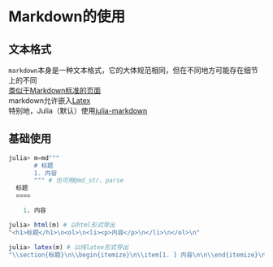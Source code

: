 # Markdown的使用
## 文本格式
`markdown`本身是一种文本格式，它的大体规范相同，但在不同地方可能存在细节上的不同\
[类似于Markdown标准的页面](https://spec.commonmark.org/)\
markdown允许嵌入[Latex](https://latex.org/)\
特别地，Julia（默认）使用[julia-markdown](https://docs.juliacn.com/latest/stdlib/Markdown/)

## 基础使用
```jl
julia> m=md"""
       # 标题
       1. 内容
       """ # 也可用@md_str、parse
  标题
  ≡≡≡≡

    1. 内容

julia> html(m) # 以html形式导出
"<h1>标题</h1>\n<ol>\n<li><p>内容</p>\n</li>\n</ol>\n"

julia> latex(m) # 以纯latex形式导出
"\\section{标题}\n\\begin{itemize}\n\\item[1. ] 内容\n\n\\end{itemize}\n"
```

[^1]: https://discourse.juliacn.com/t/topic/2310

